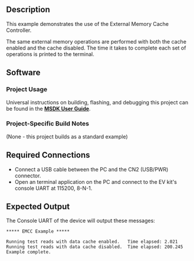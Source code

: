 ## Description

This example demonstrates the use of the External Memory Cache Controller.

The same external memory operations are performed with both the cache enabled and the cache disabled. The time it takes to complete each set of operations is printed to the terminal.


## Software

### Project Usage

Universal instructions on building, flashing, and debugging this project can be found in the **[MSDK User Guide](https://analogdevicesinc.github.io/msdk/USERGUIDE/)**.

### Project-Specific Build Notes

(None - this project builds as a standard example)

## Required Connections

-   Connect a USB cable between the PC and the CN2 (USB/PWR) connector.
-   Open an terminal application on the PC and connect to the EV kit's console UART at 115200, 8-N-1.

## Expected Output

The Console UART of the device will output these messages:

```
***** EMCC Example *****

Running test reads with data cache enabled.   Time elapsed: 2.021
Running test reads with data cache disabled.  Time elapsed: 200.245
Example complete.
```


